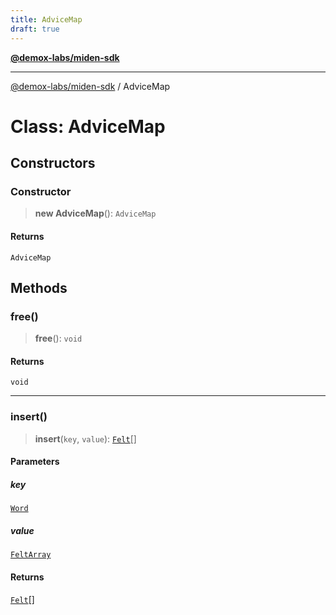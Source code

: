 ```yaml
---
title: AdviceMap
draft: true
---
```


[**@demox-labs/miden-sdk**](../index)

***

[@demox-labs/miden-sdk](../index) / AdviceMap

# Class: AdviceMap

## Constructors

### Constructor

> **new AdviceMap**(): `AdviceMap`

#### Returns

`AdviceMap`

## Methods

### free()

> **free**(): `void`

#### Returns

`void`

***

### insert()

> **insert**(`key`, `value`): [`Felt`](Felt)[]

#### Parameters

##### key

[`Word`](Word)

##### value

[`FeltArray`](FeltArray)

#### Returns

[`Felt`](Felt)[]
